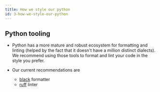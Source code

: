 ```yaml
---
title: How we style our python
id: 3-how-we-style-our-python
---
```


## Python tooling

- Python has a more mature and robust ecosystem for formatting and linting (helped by the fact that it doesn't have a million distinct dialects). We recommend using those tools to format and lint your code in the style you prefer.

- Our current recommendations are
  - [black](https://pypi.org/project/black/) formatter
  - [ruff](https://pypi.org/project/ruff/) linter

